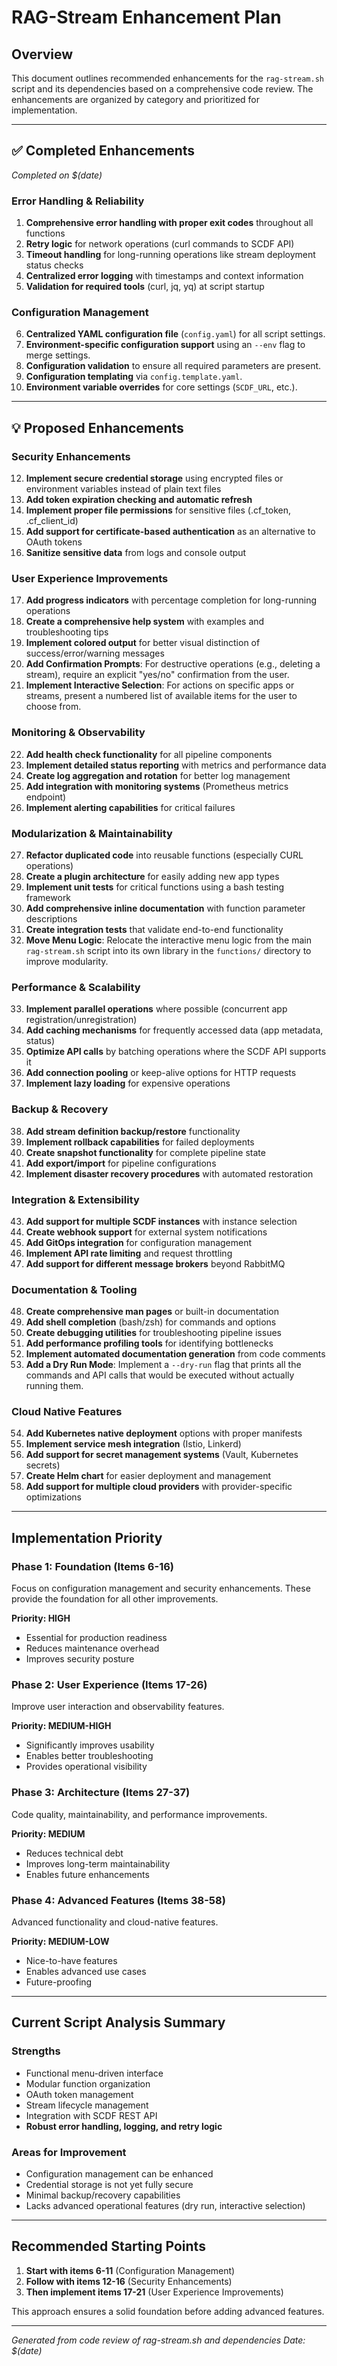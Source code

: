 # RAG-Stream Enhancement Plan

## Overview
This document outlines recommended enhancements for the `rag-stream.sh` script and its dependencies based on a comprehensive code review. The enhancements are organized by category and prioritized for implementation.

---

## ✅ Completed Enhancements
*Completed on $(date)*

### **Error Handling & Reliability**
1. **Comprehensive error handling with proper exit codes** throughout all functions
2. **Retry logic** for network operations (curl commands to SCDF API)
3. **Timeout handling** for long-running operations like stream deployment status checks
4. **Centralized error logging** with timestamps and context information
5. **Validation for required tools** (curl, jq, yq) at script startup

### **Configuration Management**
6. **Centralized YAML configuration file** (`config.yaml`) for all script settings.
7. **Environment-specific configuration support** using an `--env` flag to merge settings.
8. **Configuration validation** to ensure all required parameters are present.
9. **Configuration templating** via `config.template.yaml`.
11. **Environment variable overrides** for core settings (`SCDF_URL`, etc.).

---

## 💡 Proposed Enhancements

### **Security Enhancements**
12. **Implement secure credential storage** using encrypted files or environment variables instead of plain text files
13. **Add token expiration checking and automatic refresh**
14. **Implement proper file permissions** for sensitive files (.cf_token, .cf_client_id)
15. **Add support for certificate-based authentication** as an alternative to OAuth tokens
16. **Sanitize sensitive data** from logs and console output

### **User Experience Improvements**
17. **Add progress indicators** with percentage completion for long-running operations
18. **Create a comprehensive help system** with examples and troubleshooting tips
19. **Implement colored output** for better visual distinction of success/error/warning messages
20. **Add Confirmation Prompts**: For destructive operations (e.g., deleting a stream), require an explicit "yes/no" confirmation from the user.
21. **Implement Interactive Selection**: For actions on specific apps or streams, present a numbered list of available items for the user to choose from.

### **Monitoring & Observability**
22. **Add health check functionality** for all pipeline components
23. **Implement detailed status reporting** with metrics and performance data
24. **Create log aggregation and rotation** for better log management
25. **Add integration with monitoring systems** (Prometheus metrics endpoint)
26. **Implement alerting capabilities** for critical failures

### **Modularization & Maintainability**
27. **Refactor duplicated code** into reusable functions (especially CURL operations)
28. **Create a plugin architecture** for easily adding new app types
29. **Implement unit tests** for critical functions using a bash testing framework
30. **Add comprehensive inline documentation** with function parameter descriptions
31. **Create integration tests** that validate end-to-end functionality
32. **Move Menu Logic**: Relocate the interactive menu logic from the main `rag-stream.sh` script into its own library in the `functions/` directory to improve modularity.

### **Performance & Scalability**
33. **Implement parallel operations** where possible (concurrent app registration/unregistration)
34. **Add caching mechanisms** for frequently accessed data (app metadata, status)
35. **Optimize API calls** by batching operations where the SCDF API supports it
36. **Add connection pooling** or keep-alive options for HTTP requests
37. **Implement lazy loading** for expensive operations

### **Backup & Recovery**
38. **Add stream definition backup/restore** functionality
39. **Implement rollback capabilities** for failed deployments
40. **Create snapshot functionality** for complete pipeline state
41. **Add export/import** for pipeline configurations
42. **Implement disaster recovery procedures** with automated restoration

### **Integration & Extensibility**
43. **Add support for multiple SCDF instances** with instance selection
44. **Create webhook support** for external system notifications
45. **Add GitOps integration** for configuration management
46. **Implement API rate limiting** and request throttling
47. **Add support for different message brokers** beyond RabbitMQ

### **Documentation & Tooling**
48. **Create comprehensive man pages** or built-in documentation
49. **Add shell completion** (bash/zsh) for commands and options
50. **Create debugging utilities** for troubleshooting pipeline issues
51. **Add performance profiling tools** for identifying bottlenecks
52. **Implement automated documentation generation** from code comments
53. **Add a Dry Run Mode**: Implement a `--dry-run` flag that prints all the commands and API calls that would be executed without actually running them.

### **Cloud Native Features**
54. **Add Kubernetes native deployment** options with proper manifests
55. **Implement service mesh integration** (Istio, Linkerd)
56. **Add support for secret management systems** (Vault, Kubernetes secrets)
57. **Create Helm chart** for easier deployment and management
58. **Add support for multiple cloud providers** with provider-specific optimizations

---

## Implementation Priority

### **Phase 1: Foundation (Items 6-16)**
Focus on configuration management and security enhancements. These provide the foundation for all other improvements.

**Priority: HIGH**
- Essential for production readiness
- Reduces maintenance overhead
- Improves security posture

### **Phase 2: User Experience (Items 17-26)**
Improve user interaction and observability features.

**Priority: MEDIUM-HIGH**
- Significantly improves usability
- Enables better troubleshooting
- Provides operational visibility

### **Phase 3: Architecture (Items 27-37)**
Code quality, maintainability, and performance improvements.

**Priority: MEDIUM**
- Reduces technical debt
- Improves long-term maintainability
- Enables future enhancements

### **Phase 4: Advanced Features (Items 38-58)**
Advanced functionality and cloud-native features.

**Priority: MEDIUM-LOW**
- Nice-to-have features
- Enables advanced use cases
- Future-proofing

---

## Current Script Analysis Summary

### **Strengths**
- Functional menu-driven interface
- Modular function organization
- OAuth token management
- Stream lifecycle management
- Integration with SCDF REST API
- **Robust error handling, logging, and retry logic**

### **Areas for Improvement**
- Configuration management can be enhanced
- Credential storage is not yet fully secure
- Minimal backup/recovery capabilities
- Lacks advanced operational features (dry run, interactive selection)

---

## Recommended Starting Points

1. **Start with items 6-11** (Configuration Management)
2. **Follow with items 12-16** (Security Enhancements)
3. **Then implement items 17-21** (User Experience Improvements)

This approach ensures a solid foundation before adding advanced features.

---

*Generated from code review of rag-stream.sh and dependencies*
*Date: $(date)* 